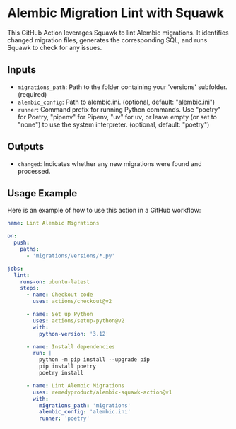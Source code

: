 # Alembic Migration Lint with Squawk

This GitHub Action leverages Squawk to lint Alembic migrations. It identifies changed migration files, generates the corresponding SQL, and runs Squawk to check for any issues.

## Inputs

- `migrations_path`: Path to the folder containing your 'versions' subfolder. (required)
- `alembic_config`: Path to alembic.ini. (optional, default: "alembic.ini")
- `runner`: Command prefix for running Python commands. Use "poetry" for Poetry, "pipenv" for Pipenv, "uv" for uv, or leave empty (or set to "none") to use the system interpreter. (optional, default: "poetry")

## Outputs

- `changed`: Indicates whether any new migrations were found and processed.

## Usage Example

Here is an example of how to use this action in a GitHub workflow:

```yaml
name: Lint Alembic Migrations

on:
  push:
    paths:
      - 'migrations/versions/*.py'

jobs:
  lint:
    runs-on: ubuntu-latest
    steps:
      - name: Checkout code
        uses: actions/checkout@v2

      - name: Set up Python
        uses: actions/setup-python@v2
        with:
          python-version: '3.12'

      - name: Install dependencies
        run: |
          python -m pip install --upgrade pip
          pip install poetry
          poetry install

      - name: Lint Alembic Migrations
        uses: remedyproduct/alembic-squawk-action@v1
        with:
          migrations_path: 'migrations'
          alembic_config: 'alembic.ini'
          runner: 'poetry'
```
